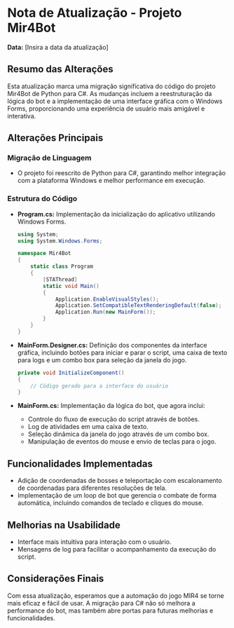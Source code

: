 # Nota de Atualização - Projeto Mir4Bot
**Data:** [Insira a data da atualização]

## Resumo das Alterações
Esta atualização marca uma migração significativa do código do projeto Mir4Bot de Python para C#. As mudanças incluem a reestruturação da lógica do bot e a implementação de uma interface gráfica com o Windows Forms, proporcionando uma experiência de usuário mais amigável e interativa.

## Alterações Principais

### Migração de Linguagem
- O projeto foi reescrito de Python para C#, garantindo melhor integração com a plataforma Windows e melhor performance em execução.

### Estrutura do Código
- **Program.cs:** Implementação da inicialização do aplicativo utilizando Windows Forms.
    ```csharp
    using System;
    using System.Windows.Forms;

    namespace Mir4Bot
    {
        static class Program
        {
            [STAThread]
            static void Main()
            {
                Application.EnableVisualStyles();
                Application.SetCompatibleTextRenderingDefault(false);
                Application.Run(new MainForm());
            }
        }
    }
    ```

- **MainForm.Designer.cs:** Definição dos componentes da interface gráfica, incluindo botões para iniciar e parar o script, uma caixa de texto para logs e um combo box para seleção da janela do jogo.
    ```csharp
    private void InitializeComponent()
    {
        // Código gerado para a interface do usuário
    }
    ```

- **MainForm.cs:** Implementação da lógica do bot, que agora inclui:
    - Controle do fluxo de execução do script através de botões.
    - Log de atividades em uma caixa de texto.
    - Seleção dinâmica da janela do jogo através de um combo box.
    - Manipulação de eventos do mouse e envio de teclas para o jogo.

## Funcionalidades Implementadas
- Adição de coordenadas de bosses e teleportação com escalonamento de coordenadas para diferentes resoluções de tela.
- Implementação de um loop de bot que gerencia o combate de forma automática, incluindo comandos de teclado e cliques do mouse.

## Melhorias na Usabilidade
- Interface mais intuitiva para interação com o usuário.
- Mensagens de log para facilitar o acompanhamento da execução do script.

## Considerações Finais
Com essa atualização, esperamos que a automação do jogo MIR4 se torne mais eficaz e fácil de usar. A migração para C# não só melhora a performance do bot, mas também abre portas para futuras melhorias e funcionalidades.
